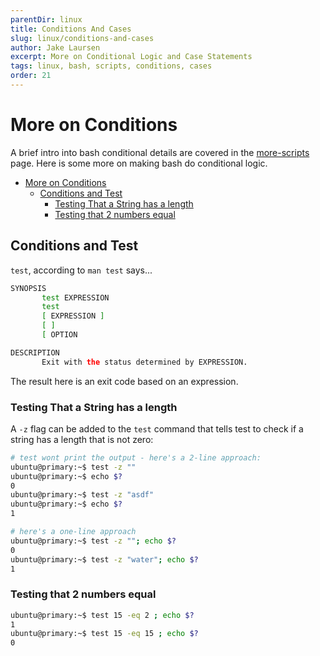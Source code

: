 ```yaml
---
parentDir: linux
title: Conditions And Cases
slug: linux/conditions-and-cases
author: Jake Laursen
excerpt: More on Conditional Logic and Case Statements
tags: linux, bash, scripts, conditions, cases
order: 21
---
```


# More on Conditions
A brief intro into bash conditional details are covered in the [more-scripts](/more-scripts) page. Here is some more on making bash do conditional logic.    

- [More on Conditions](#more-on-conditions)
  - [Conditions and Test](#conditions-and-test)
    - [Testing That a String has a length](#testing-that-a-string-has-a-length)
    - [Testing that 2 numbers equal](#testing-that-2-numbers-equal)

## Conditions and Test
`test`, according to `man test` says...
```bash
SYNOPSIS
       test EXPRESSION
       test
       [ EXPRESSION ]
       [ ]
       [ OPTION

DESCRIPTION
       Exit with the status determined by EXPRESSION.
```
The result here is an exit code based on an expression.

### Testing That a String has a length
A `-z` flag can be added to the `test` command that tells test to check if a string has a length that is not zero:
```bash
# test wont print the output - here's a 2-line approach:
ubuntu@primary:~$ test -z ""
ubuntu@primary:~$ echo $?
0
ubuntu@primary:~$ test -z "asdf"
ubuntu@primary:~$ echo $?
1

# here's a one-line approach
ubuntu@primary:~$ test -z ""; echo $?
0
ubuntu@primary:~$ test -z "water"; echo $?
1
```

### Testing that 2 numbers equal
```bash
ubuntu@primary:~$ test 15 -eq 2 ; echo $?
1
ubuntu@primary:~$ test 15 -eq 15 ; echo $?
0
```